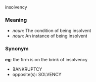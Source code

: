 insolvency
### Meaning
+ _noun_: The condition of being insolvent
+ _noun_: An instance of being insolvent

### Synonym

__eg__: the firm is on the brink of insolvency

+ BANKRUPTCY
+ opposite(s): SOLVENCY


